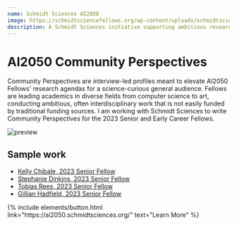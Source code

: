 ```yaml
---
name: Schmidt Sciences AI2050
image: https://schmidtsciencefellows.org/wp-content/uploads/schmidtsciences_primary_color.png
description: A Schmidt Sciences initiative supporting ambitious research into the development, use, and social impact of AI
---
```


# AI2050 Community Perspectives
Community Perspectives are interview-led profiles meant to elevate AI2050 Fellows' research agendas for a science-curious general audience. Fellows are leading academics in diverse fields from computer science to art, conducting ambitious, often interdisciplinary work that is not easily funded by traditional funding sources. I am working with Schmidt Sciences to write Community Perspectives for the 2023 Senior and Early Career Fellows. 

![preview](https://ai2050-live.imgix.net/wp-content/uploads/sites/3/2023/06/AI2050_NewsandPerspectives.png)

## Sample work
- [Kelly Chibale, 2023 Senior Fellow](https://ai2050.schmidtsciences.org/community-perspective-kelly-chibale/)
- [Stephanie Dinkins, 2023 Senior Fellow](https://ai2050.schmidtsciences.org/community-perspective-stephanie-dinkins/)
- [Tobias Rees, 2023 Senior Fellow](https://ai2050.schmidtsciences.org/community-perspective-tobias-rees/)
- [Gillian Hadfield, 2023 Senior Fellow](https://ai2050.schmidtsciences.org/community-perspective-gillian-hadfield/)
<p class="text-center">
{% include elements/button.html link="https://ai2050.schmidtsciences.org/" text="Learn More" %}
</p>
